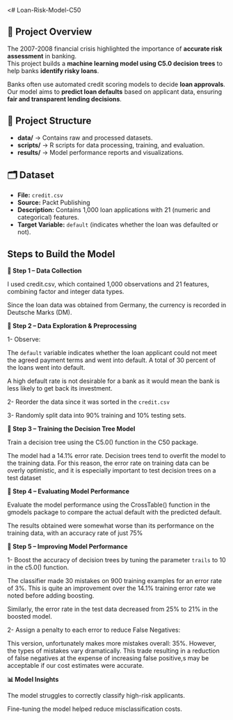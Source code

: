 <# Loan-Risk-Model-C50

## 📌 Project Overview
The 2007-2008 financial crisis highlighted the importance of **accurate risk assessment** in banking.  
This project builds a **machine learning model using C5.0 decision trees** to help banks **identify risky loans**.  

Banks often use automated credit scoring models to decide **loan approvals**.  
Our model aims to **predict loan defaults** based on applicant data, ensuring **fair and transparent lending decisions**.  

## 📂 Project Structure
- **data/** → Contains raw and processed datasets.  
- **scripts/** → R scripts for data processing, training, and evaluation.  
- **results/** → Model performance reports and visualizations.  

## 🗂️ Dataset
- **File:** `credit.csv`
- **Source:** Packt Publishing
- **Description:** Contains 1,000 loan applications with 21 (numeric and categorical) features.  
- **Target Variable:** `default` (indicates whether the loan was defaulted or not).  

## Steps to Build the Model
**📌 Step 1 – Data Collection**

I used credit.csv, which contained 1,000 observations and 21 features, combining factor and integer data types.

Since the loan data was obtained from Germany, the currency is recorded in Deutsche Marks (DM).

**📌 Step 2 – Data Exploration & Preprocessing**

1- Observe:

The `default` variable indicates whether the loan applicant could not meet the agreed payment terms and went into default. A total of 30 percent of the loans went into default.

A high default rate is not desirable for a bank as it would mean the bank is less likely to get back its investment. 

2- Reorder the data since it was sorted in the `credit.csv`

3- Randomly split data into 90% training and 10% testing sets.

**📌 Step 3 – Training the Decision Tree Model**

Train a decision tree using the C5.0() function in the C50 package.

The model had a 14.1% error rate. Decision trees tend to overfit the model to the training data. For this reason, the error rate on training data can be overly optimistic, and it is especially important to test decision trees on a test dataset

**📌 Step 4 – Evaluating Model Performance**

Evaluate the model performance using the CrossTable() function in the gmodels package to compare the actual default with the predicted default.

The results obtained were somewhat worse than its performance on the training data, with an accuracy rate of just 75%

**📌 Step 5 – Improving Model Performance**

1- Boost the accuracy of decision trees by tuning the parameter `trails` to 10 in the c5.0() function.

The classifier made 30 mistakes on 900 training examples for an error rate of 3%. This is quite an improvement over the 14.1% training error rate we noted before adding boosting.

Similarly, the error rate in the test data decreased from 25% to 21% in the boosted model.

2- Assign a penalty to each error to reduce False Negatives:

This version, unfortunately makes more mistakes overall: 35%. However, the types of mistakes vary dramatically.  This trade resulting in a reduction of false negatives at the expense of increasing false positive,s may be acceptable if our cost estimates were accurate.

**📊 Model Insights**

The model struggles to correctly classify high-risk applicants.

Fine-tuning the model helped reduce misclassification costs.

